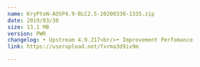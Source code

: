 ```yaml
---
name: KryPtoN-AOSP4.9-BLC2.5-20200330-1335.zip
date: 2019/03/30
size: 13.1 MB
version: PWR
changelog: • Upstream 4.9.217<br/>• Improvement Perfomance
link: https://userupload.net/fxrma3d9iv9m

---
```


